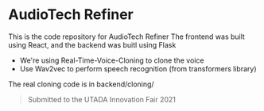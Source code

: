 # AudioTech Refiner
This is the code repository for AudioTech Refiner
The frontend was built using React, and the backend was buitl using Flask

- We're using Real-Time-Voice-Cloning to clone the voice
- Use Wav2vec to perform speech recognition (from transformers library)

The real cloning code is in backend/cloning/

> Submitted to the UTADA Innovation Fair 2021
